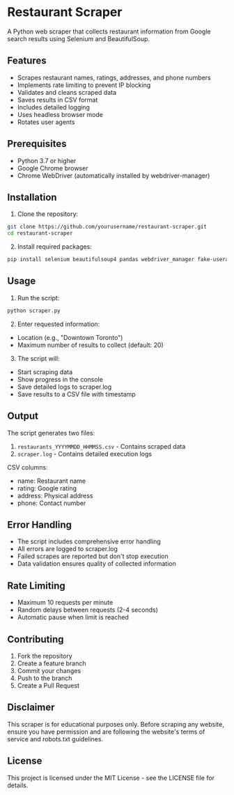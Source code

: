 # Restaurant Scraper

A Python web scraper that collects restaurant information from Google search results using Selenium and BeautifulSoup.

## Features

- Scrapes restaurant names, ratings, addresses, and phone numbers
- Implements rate limiting to prevent IP blocking
- Validates and cleans scraped data
- Saves results in CSV format
- Includes detailed logging
- Uses headless browser mode
- Rotates user agents

## Prerequisites

- Python 3.7 or higher
- Google Chrome browser
- Chrome WebDriver (automatically installed by webdriver-manager)

## Installation

1. Clone the repository:
```bash
git clone https://github.com/yourusername/restaurant-scraper.git
cd restaurant-scraper
```

2. Install required packages:
```bash
pip install selenium beautifulsoup4 pandas webdriver_manager fake-useragent
```

## Usage

1. Run the script:
```bash
python scraper.py
```

2. Enter requested information:
- Location (e.g., "Downtown Toronto")
- Maximum number of results to collect (default: 20)

3. The script will:
- Start scraping data
- Show progress in the console
- Save detailed logs to scraper.log
- Save results to a CSV file with timestamp

## Output

The script generates two files:
1. `restaurants_YYYYMMDD_HHMMSS.csv` - Contains scraped data
2. `scraper.log` - Contains detailed execution logs

CSV columns:
- name: Restaurant name
- rating: Google rating
- address: Physical address
- phone: Contact number

## Error Handling

- The script includes comprehensive error handling
- All errors are logged to scraper.log
- Failed scrapes are reported but don't stop execution
- Data validation ensures quality of collected information

## Rate Limiting

- Maximum 10 requests per minute
- Random delays between requests (2-4 seconds)
- Automatic pause when limit is reached

## Contributing

1. Fork the repository
2. Create a feature branch
3. Commit your changes
4. Push to the branch
5. Create a Pull Request

## Disclaimer

This scraper is for educational purposes only. Before scraping any website, ensure you have permission and are following the website's terms of service and robots.txt guidelines.

## License

This project is licensed under the MIT License - see the LICENSE file for details.
